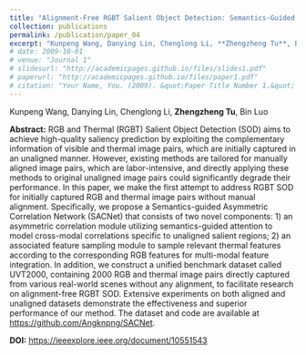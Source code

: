 ```yaml
---
title: "Alignment-Free RGBT Salient Object Detection: Semantics-Guided Asymmetric Correlation Network and a Unified Benchmark (TMM 2024)"
collection: publications
permalink: /publication/paper_04
excerpt: "Kunpeng Wang, Danying Lin, Chenglong Li, **Zhengzheng Tu**, Bin Luo"
# date: 2009-10-01
# venue: "Journal 1"
# slidesurl: "http://academicpages.github.io/files/slides1.pdf"
# paperurl: "http://academicpages.github.io/files/paper1.pdf"
# citation: "Your Name, You. (2009). &quot;Paper Title Number 1.&quot; <i>Journal 1</i>. 1(1)."
---
```


Kunpeng Wang, Danying Lin, Chenglong Li, **Zhengzheng Tu**, Bin Luo

**Abstract:** RGB and Thermal (RGBT) Salient Object Detection (SOD) aims to achieve high-quality saliency prediction by exploiting the complementary information of visible and thermal image pairs, which are initially captured in an unaligned manner. However, existing methods are tailored for manually aligned image pairs, which are labor-intensive, and directly applying these methods to original unaligned image pairs could significantly degrade their performance. In this paper, we make the first attempt to address RGBT SOD for initially captured RGB and thermal image pairs without manual alignment. Specifically, we propose a Semantics-guided Asymmetric Correlation Network (SACNet) that consists of two novel components: 1) an asymmetric correlation module utilizing semantics-guided attention to model cross-modal correlations specific to unaligned salient regions; 2) an associated feature sampling module to sample relevant thermal features according to the corresponding RGB features for multi-modal feature integration. In addition, we construct a unified benchmark dataset called UVT2000, containing 2000 RGB and thermal image pairs directly captured from various real-world scenes without any alignment, to facilitate research on alignment-free RGBT SOD. Extensive experiments on both aligned and unaligned datasets demonstrate the effectiveness and superior performance of our method. The dataset and code are available at https://github.com/Angknpng/SACNet.

**DOI:** https://ieeexplore.ieee.org/document/10551543
